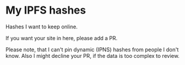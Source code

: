 # My IPFS hashes

Hashes I want to keep online.

If you want your site in here, please add a PR.

Please note, that I can't pin dynamic (IPNS) hashes from people I don't know. Also I might decline your PR, if the data is too complex to review.
